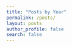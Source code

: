 ```yaml
---
title: "Posts by Year"
permalink: /posts/
layout: posts
author_profile: false
search: false
---
```

